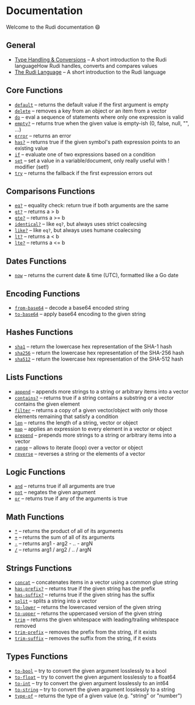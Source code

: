 # Documentation

Welcome to the Rudi documentation :smile:

<!-- BEGIN_TOC -->
## General

* [Type Handling & Conversions](coalescing.md) – A short introduction to the Rudi languageHow Rudi handles, converts and compares values
* [The Rudi Language](language.md) – A short introduction to the Rudi language

## Core Functions

* [`default`](functions/core-default.md) – returns the default value if the first argument is empty
* [`delete`](functions/core-delete.md) – removes a key from an object or an item from a vector
* [`do`](functions/core-do.md) – eval a sequence of statements where only one expression is valid
* [`empty?`](functions/core-empty.md) – returns true when the given value is empty-ish (0, false, null, "", ...)
* [`error`](functions/core-error.md) – returns an error
* [`has?`](functions/core-has.md) – returns true if the given symbol's path expression points to an existing value
* [`if`](functions/core-if.md) – evaluate one of two expressions based on a condition
* [`set`](functions/core-set.md) – set a value in a variable/document, only really useful with ! modifier (set!)
* [`try`](functions/core-try.md) – returns the fallback if the first expression errors out

## Comparisons Functions

* [`eq?`](functions/comparisons-eq.md) – equality check: return true if both arguments are the same
* [`gt?`](functions/comparisons-gt.md) – returns a > b
* [`gte?`](functions/comparisons-gte.md) – returns a >= b
* [`identical?`](functions/comparisons-identical.md) – like `eq?`, but always uses strict coalecsing
* [`like?`](functions/comparisons-like.md) – like `eq?`, but always uses humane coalecsing
* [`lt?`](functions/comparisons-lt.md) – returns a < b
* [`lte?`](functions/comparisons-lte.md) – returns a <= b

## Dates Functions

* [`now`](functions/dates-now.md) – returns the current date & time (UTC), formatted like a Go date

## Encoding Functions

* [`from-base64`](functions/encoding-from-base64.md) – decode a base64 encoded string
* [`to-base64`](functions/encoding-to-base64.md) – apply base64 encoding to the given string

## Hashes Functions

* [`sha1`](functions/hashes-sha1.md) – return the lowercase hex representation of the SHA-1 hash
* [`sha256`](functions/hashes-sha256.md) – return the lowercase hex representation of the SHA-256 hash
* [`sha512`](functions/hashes-sha512.md) – return the lowercase hex representation of the SHA-512 hash

## Lists Functions

* [`append`](functions/lists-append.md) – appends more strings to a string or arbitrary items into a vector
* [`contains?`](functions/lists-contains.md) – returns true if a string contains a substring or a vector contains the given element
* [`filter`](functions/lists-filter.md) – returns a copy of a given vector/object with only those elements remaining that satisfy a condition
* [`len`](functions/lists-len.md) – returns the length of a string, vector or object
* [`map`](functions/lists-map.md) – applies an expression to every element in a vector or object
* [`prepend`](functions/lists-prepend.md) – prepends more strings to a string or arbitrary items into a vector
* [`range`](functions/lists-range.md) – allows to iterate (loop) over a vector or object
* [`reverse`](functions/lists-reverse.md) – reverses a string or the elements of a vector

## Logic Functions

* [`and`](functions/logic-and.md) – returns true if all arguments are true
* [`not`](functions/logic-not.md) – negates the given argument
* [`or`](functions/logic-or.md) – returns true if any of the arguments is true

## Math Functions

* [`*`](functions/math-mult.md) – returns the product of all of its arguments
* [`+`](functions/math-add.md) – returns the sum of all of its arguments
* [`-`](functions/math-sub.md) – returns arg1 - arg2 - .. - argN
* [`/`](functions/math-div.md) – returns arg1 / arg2 / .. / argN

## Strings Functions

* [`concat`](functions/strings-concat.md) – concatenates items in a vector using a common glue string
* [`has-prefix?`](functions/strings-has-prefix.md) – returns true if the given string has the prefix
* [`has-suffix?`](functions/strings-has-suffix.md) – returns true if the given string has the suffix
* [`split`](functions/strings-split.md) – splits a string into a vector
* [`to-lower`](functions/strings-to-lower.md) – returns the lowercased version of the given string
* [`to-upper`](functions/strings-to-upper.md) – returns the uppercased version of the given string
* [`trim`](functions/strings-trim.md) – returns the given whitespace with leading/trailing whitespace removed
* [`trim-prefix`](functions/strings-trim-prefix.md) – removes the prefix from the string, if it exists
* [`trim-suffix`](functions/strings-trim-suffix.md) – removes the suffix from the string, if it exists

## Types Functions

* [`to-bool`](functions/types-to-bool.md) – try to convert the given argument losslessly to a bool
* [`to-float`](functions/types-to-float.md) – try to convert the given argument losslessly to a float64
* [`to-int`](functions/types-to-int.md) – try to convert the given argument losslessly to an int64
* [`to-string`](functions/types-to-string.md) – try to convert the given argument losslessly to a string
* [`type-of`](functions/types-type-of.md) – returns the type of a given value (e.g. "string" or "number")
<!-- END_TOC -->
